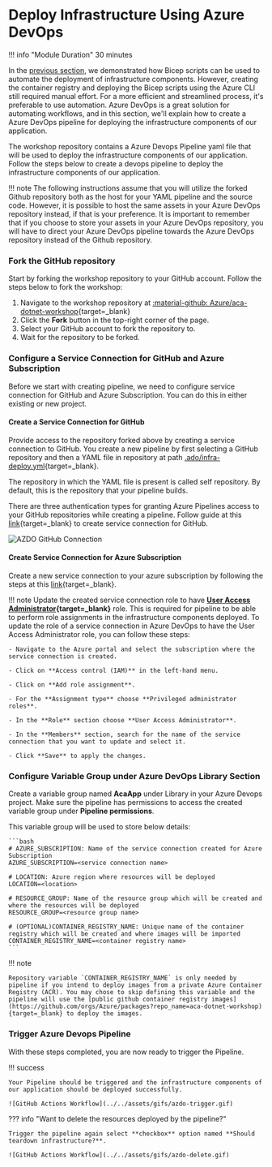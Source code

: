 
# Deploy Infrastructure Using Azure DevOps

!!! info "Module Duration"
    30 minutes

In the [previous section](../../aca/10-aca-iac-bicep/iac-bicep.md), we demonstrated how Bicep scripts can be used to automate the deployment of infrastructure components. However, creating the container registry and deploying the Bicep scripts using the Azure CLI still required manual effort. For a more efficient and streamlined process, it's preferable to use automation. Azure DevOps is a great solution for automating workflows, and in this section, we'll explain how to create a Azure DevOps pipeline for deploying the infrastructure components of our application.

The workshop repository contains a Azure Devops Pipeline yaml file that will be used to deploy the infrastructure components of our application. Follow the steps below to create a devops pipeline to deploy the infrastructure components of our application.

!!! note
        The following instructions assume that you will utilize the forked Github repository both as the host for your YAML pipeline and the source code. However, it is possible to host the same assets in your Azure DevOps repository instead, if that is your preference. It is important to remember that if you choose to store your assets in your Azure DevOps repository, you will have to direct your Azure DevOps pipeline towards the Azure DevOps repository instead of the Github repository.

### Fork the GitHub repository

Start by forking the workshop repository to your GitHub account. Follow the steps below to fork the workshop:

1. Navigate to the workshop repository at [:material-github: Azure/aca-dotnet-workshop](https://github.com/Azure/aca-dotnet-workshop){target=_blank}
2. Click the **Fork** button in the top-right corner of the page.
3. Select your GitHub account to fork the repository to.
4. Wait for the repository to be forked.

### Configure a Service Connection for GitHub and Azure Subscription

Before we start with creating pipeline, we need to configure service connection for GitHub and Azure Subscription. You can do this in either existing or new project.

#### Create a Service Connection for GitHub

Provide access to the repository forked above by creating a service connection to GitHub. You create a new pipeline by first selecting a GitHub repository and then a YAML file in repository at path [.ado/infra-deploy.yml](https://raw.githubusercontent.com/Azure/aca-dotnet-workshop/main/.ado/infra-deploy.yml){target=_blank}.

The repository in which the YAML file is present is called self repository. By default, this is the repository that your pipeline builds.

There are three authentication types for granting Azure Pipelines access to your GitHub repositories while creating a pipeline. Follow guide at this [link](https://learn.microsoft.com/en-us/azure/devops/pipelines/repos/github?view=azure-devops&tabs=yaml#access-to-github-repositories){target=_blank}
to create service connection for GitHub.

![AZDO GitHub Connection](../../assets/gifs/azdo-github-connection.gif)

#### Create Service Connection for Azure Subscription

Create a new service connection to your azure subscription by following the steps at this [link](https://docs.microsoft.com/en-us/azure/devops/pipelines/library/service-endpoints?view=azure-devops&tabs=yaml#create-a-service-connection){target=_blank}.

!!! note
    Update the created service connection role to have **[User Access Administrator](https://learn.microsoft.com/en-us/azure/role-based-access-control/built-in-roles#user-access-administrator){target=_blank}** role. This is required for pipeline to be able to perform role assignments in the infrastructure components deployed. To update the role of a service connection in Azure DevOps to have the User Access Administrator role, you can follow these steps:

    - Navigate to the Azure portal and select the subscription where the service connection is created.

    - Click on **Access control (IAM)** in the left-hand menu.

    - Click on **Add role assignment**.

    - For the **Assignment type** choose **Privileged administrator roles**.

    - In the **Role** section choose **User Access Administrator**.

    - In the **Members** section, search for the name of the service connection that you want to update and select it.

    - Click **Save** to apply the changes.

### Configure Variable Group under Azure DevOps Library Section

Create a variable group named **AcaApp** under Library in your Azure Devops project. Make sure the pipeline has permissions to access the created variable group under **Pipeline permissions**.

This variable group will be used to store below details:

    ```bash
    # AZURE_SUBSCRIPTION: Name of the service connection created for Azure Subscription
    AZURE_SUBSCRIPTION=<service connection name>
    
    # LOCATION: Azure region where resources will be deployed
    LOCATION=<location>
    
    # RESOURCE_GROUP: Name of the resource group which will be created and where the resources will be deployed
    RESOURCE_GROUP=<resource group name>
    
    # (OPTIONAL)CONTAINER_REGISTRY_NAME: Unique name of the container registry which will be created and where images will be imported
    CONTAINER_REGISTRY_NAME=<container registry name>
    ```

!!! note

    Repository variable `CONTAINER_REGISTRY_NAME` is only needed by pipeline if you intend to deploy images from a private Azure Container Registry (ACR). You may chose to skip defining this variable and the pipeline will use the [public github container registry images](https://github.com/orgs/Azure/packages?repo_name=aca-dotnet-workshop){target=_blank} to deploy the images.

### Trigger Azure Devops Pipeline

With these steps completed, you are now ready to trigger the Pipeline.

!!! success

    Your Pipeline should be triggered and the infrastructure components of our application should be deployed successfully.

    ![GitHub Actions Workflow](../../assets/gifs/azdo-trigger.gif)

??? info "Want to delete the resources deployed by the pipeline?"

    Trigger the pipeline again select **checkbox** option named **Should teardown infrastructure?**.

    ![GitHub Actions Workflow](../../assets/gifs/azdo-delete.gif)
